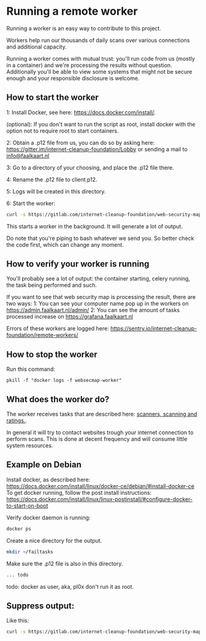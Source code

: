 # Running a remote worker
Running a worker is an easy way to contribute to this project.

Workers help run our thousands of daily scans over various connections and additional capacity.

Running a worker comes with mutual trust: you'll run code from us (mostly in a container) and we're processing the
results without question. Additionally you'll be able to view some systems that might not be secure enough and your
responsible disclosure is welcome.

## How to start the worker
1: Install Docker, see here: https://docs.docker.com/install/.

(optional): If you don't want to run the script as root, install docker with the option not to require root to start containers.

2: Obtain a .p12 file from us, you can do so by asking here: https://gitter.im/internet-cleanup-foundation/Lobby or
sending a mail to info@faalkaart.nl

3: Go to a directory of your choosing, and place the .p12 file there.

4: Rename the .p12 file to client.p12.

5: Logs will be created in this directory.

6: Start the worker:
```bash
curl -s https://gitlab.com/internet-cleanup-foundation/web-security-map/raw/master/tools/faalwerker.sh | /bin/bash
```

This starts a worker in the background. It will generate a lot of output.

Do note that you're piping to bash whatever we send you. So better check the code first, which can change any moment.

## How to verify your worker is running
You'll probably see a lot of output: the container starting, celery running, the task being performed and such.

If you want to see that web security map is processing the result, there are two ways:
1: You can see your computer name pop up in the workers on https://admin.faalkaart.nl/admin/
2: You can see the amount of tasks processed increase on https://grafana.faalkaart.nl

Errors of these workers are logged here:
https://sentry.io/internet-cleanup-foundation/remote-workers/

## How to stop the worker
Run this command:
```
pkill -f "docker logs -f websecmap-worker"
```

## What does the worker do?
The worker receives tasks that are described here: [scanners, scanning and ratings.](scanners_scanning_and_ratings).

In general it will try to contact websites trough your internet connection to perform scans. This is done at
decent frequency and will consume little system resources.

## Example on Debian

Install docker, as described here: https://docs.docker.com/install/linux/docker-ce/debian/#install-docker-ce
To get docker running, follow the post install instructions: https://docs.docker.com/install/linux/linux-postinstall/#configure-docker-to-start-on-boot

Verify docker daemon is running:
```bash
docker ps
```

Create a nice directory for the output.
``` bash
mkdir ~/failtasks
```

Make sure the .p12 file is also in this directory.

``` bash
... todo
```

todo: docker as user, aka, pl0x don't run it as root.

## Suppress output:

Like this:
```bash
curl -s https://gitlab.com/internet-cleanup-foundation/web-security-map/raw/master/tools/faalwerker.sh | /bin/bash &> /dev/null
```
